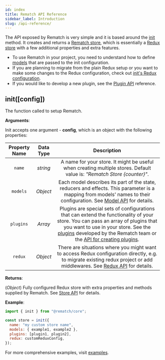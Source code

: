 ```yaml
---
id: index
title: Rematch API Reference
sidebar_label: Introduction
slug: /api-reference/
---
```


The API exposed by Rematch is very simple and it is based around the [init](#initconfig) method. It creates and returns a [Rematch store](store), which is essentially a [Redux store](https://redux.js.org/api/store) with a few additional properties and extra features.

- To use Rematch in your project, you need to understand how to define [models](models) that are passed to the init configuration.
- If you are planning to migrate from the plain Redux setup or you want to make some changes to the Redux configuration,
  check out [init's Redux configuration](redux).
- If you would like to develop a new plugin, see the [Plugin API](plugins) reference.

## init([config])

The function called to setup Rematch.

**Arguments**:

Init accepts one argument - **config**, which is an object with the following properties:

| Property Name | Data Type |                                                                                                                                 Description                                                                                                                                  |
| :-----------: | :-------: | :--------------------------------------------------------------------------------------------------------------------------------------------------------------------------------------------------------------------------------------------------------------------------: |
|    `name`     | _string_  |                                                                           A name for your store. It might be useful when creating multiple stores. Default value is: _"Rematch Store {counter}"_.                                                                            |
|   `models`    | _Object_  |                                                Each model describes its part of the state, reducers and effects. This parameter is a mapping from models' names to their configuration. See [Model API](models) for details.                                                 |
|   `plugins`   |  _Array_  | Plugins are special sets of configurations that can extend the functionality of your store. You can pass an array of plugins that you want to use in your store. See the [plugins](/docs/plugins/) developed by the Rematch team or the [API for creating plugins](plugins). |
|    `redux`    | _Object_  |                                               There are situations where you might want to access Redux configuration directly, e.g. to migrate existing redux project or add middlewares. See [Redux API](redux) for details.                                               |

**Returns**:

(_Object_) Fully configured Redux store with extra properties and methods supplied by Rematch. See [Store API](store) for details.

**Example**:

```js
import { init } from "@rematch/core";

const store = init({
  name: "my custom store name",
  models: { example1, example2 },
  plugins: [plugin1, plugin2],
  redux: customReduxConfig,
});
```

For more comprehensive examples, visit [examples](/examples/).
